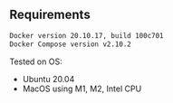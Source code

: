## Requirements

```bash
Docker version 20.10.17, build 100c701
Docker Compose version v2.10.2
```

Tested on OS:

-   Ubuntu 20.04
-   MacOS using M1, M2, Intel CPU

